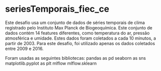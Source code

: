# seriesTemporais_fiec_ce
Este desafio usa um conjunto de dados de séries temporais de clima registrado pelo Instituto Max Planck de Biogeoquímica.
Este conjunto de dados contém 14 features diferentes, como temperatura
do ar, pressão atmosférica e umidade. Estes dados foram coletados a cada 10 minutos, a partir de
2003. Para este desafio, foi utilizado apenas os dados coletados entre 2009 e 2016.

Foram usadas as seguintes bibliotecas:
 pandas as pd
 seaborn as sns
 matplotlib.pyplot as plt
 mlflow
 mlflow.sklearn
